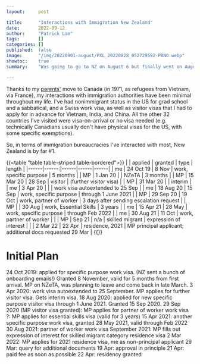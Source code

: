 ```yaml
---
layout:     post

title:      "Interactions with Immigration New Zealand"
date:       2022-09-12
author:     "Patrick Lam"
tags:       []
categories: []
published:  false
image:      "/img/20220901-august/PXL_20220828_052729592-PANO.webp"
showtoc:    true
summary:    "Was going to go to NZ on August 6 but finally went on August 21, after a judo grading. I hope that I've finished everything for Spring term teaching now finally, and can get back to research (and seeing more of NZ)."

---
```


<style>
.post-heading h1  { color: white; text-shadow: 2px 2px 2px grey; }
.meta { color: white; }
</style>

Thanks to my [parents'](/post/20160128-letter/) move to Canada (in 1971, as refugees from Vietnam, via France), my interactions with immigration authorities have been minimal throughout my life. I've had nonimmigrant status in the US for grad school and a sabbatical, and a Swiss work visa, as well as visitor visas that I had to apply for in advance for Vietnam, India, and China. All the other 32 countries I've visited were visa-on-arrival or no visa needed (e.g. technically Canadians usually don't have physical visas for the US, with some specific exemptions).

So, in terms of immigration bureaucracies I've interacted with most, New Zealand is by far #1.

{{<table "table table-striped table-bordered">}}
| | applied | granted | type | length |
|------|------:|------|------|------|
| me | 24 Oct 19 |  8 Nov | work, specific purpose | 5 months |
| MP |  1 Jan 20 |        | NZeTA | 3 months |
| MP | 15 Mar 20 | 28 Sep | visitor | (further visitor visa) |
| MP | 31 Mar 20 |        | interim |
| me |  3 Apr 20 |        | | work visa autoextended to 25 Sep |
| me | 18 Aug 20 | 15 Sep | work, specific purpose | through 1 June 2021 |
| MP | 29 Sep 20 | 19 Oct | work, partner of worker | 3 days after sending escalation request |
| MP |           | 30 Aug | work, Essential Skills  | 3 years |
| me | 15 Apr 21 | 28 May | work, specific purpose  | through Feb 2022 |
| me | 30 Aug 21 | 11 Oct | work, partner of worker | |
| MP |    Sep 21 | n/a | skilled migrant | expression of interest |
|    |  2 Mar 22 | 22 Apr | residence, 2021 | MP principal applicant; additional docs requested 29 Mar |
{{</table>}}

# Initial Plan




24 Oct 2019: applied for specific purpose work visa. (NZ sent a bunch of onboarding emails!) Granted 8 November, valid for 5 months from first arrival. MP on NZeTA, was planning to leave and come back in late March.
3 Apr 2020: work visa autoextended to 25 September. MP applies for further visitor visa. Gets interim visa.
18 Aug 2020: applied for new specific purpose visitor visa through 1 June 2021. Granted 15 Sep 2020.
29 Sep 2020 (MP visitor visa granted): MP applies for partner of worker work visa
?: MP applies for essential skills visa (valid for 3 years)
15 Apr 2021: another specific purpose work visa, granted 28 May 2021, valid through Feb 2022
30 Aug 2021: partner of worker work visa
September 2021: MP fills out expression of interest for skilled migrant category residence visa
2 Mar 2022: MP applies for 2021 residence visa, me as non-principal applicant
29 Mar: query for additional documents
19 Apr: approval in principle
21 Apr: paid fee as soon as possible
22 Apr: residency granted 